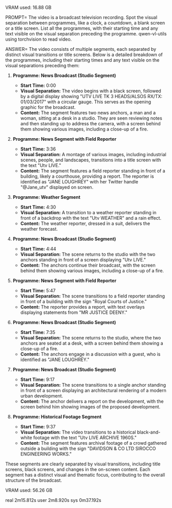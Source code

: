 VRAM used: 16.88 GB

PROMPT=
The video is a broadcast television recording. Spot the visual separation between programmes, like a clock, a countdown, a blank screen or a title screen. List all the programmes, with their starting time and any text visible on the visual separation preceding the programme.
qwen-vl-utils using torchvision to read video.

ANSWER=
The video consists of multiple segments, each separated by distinct visual transitions or title screens. Below is a detailed breakdown of the programmes, including their starting times and any text visible on the visual separations preceding them:

1. **Programme: News Broadcast (Studio Segment)**
   - **Start Time:** 0:00
   - **Visual Separation:** The video begins with a black screen, followed by a digital display showing "UTV LIVE TK 3 HEADS/ALSOS RX/TX: 01/03/2017" with a circular gauge. This serves as the opening graphic for the broadcast.
   - **Content:** The segment features two news anchors, a man and a woman, sitting at a desk in a studio. They are seen reviewing notes and then standing up to address the camera, with a screen behind them showing various images, including a close-up of a fire.

2. **Programme: News Segment with Field Reporter**
   - **Start Time:** 3:36
   - **Visual Separation:** A montage of various images, including industrial scenes, people, and landscapes, transitions into a title screen with the text "Utv LIVE."
   - **Content:** The segment features a field reporter standing in front of a building, likely a courthouse, providing a report. The reporter is identified as "JANE LOUGHRÉY" with her Twitter handle "@Jane_utv" displayed on screen.

3. **Programme: Weather Segment**
   - **Start Time:** 4:30
   - **Visual Separation:** A transition to a weather reporter standing in front of a backdrop with the text "Utv WEATHER" and a rain effect.
   - **Content:** The weather reporter, dressed in a suit, delivers the weather forecast.

4. **Programme: News Broadcast (Studio Segment)**
   - **Start Time:** 4:44
   - **Visual Separation:** The scene returns to the studio with the two anchors standing in front of a screen displaying "Utv LIVE."
   - **Content:** The anchors continue their broadcast, with the screen behind them showing various images, including a close-up of a fire.

5. **Programme: News Segment with Field Reporter**
   - **Start Time:** 5:47
   - **Visual Separation:** The scene transitions to a field reporter standing in front of a building with the sign "Royal Courts of Justice."
   - **Content:** The reporter provides a report, with text overlays displaying statements from "MR JUSTICE DEENY."

6. **Programme: News Broadcast (Studio Segment)**
   - **Start Time:** 7:35
   - **Visual Separation:** The scene returns to the studio, where the two anchors are seated at a desk, with a screen behind them showing a close-up of a fire.
   - **Content:** The anchors engage in a discussion with a guest, who is identified as "JANE LOUGHRÉY."

7. **Programme: News Broadcast (Studio Segment)**
   - **Start Time:** 9:17
   - **Visual Separation:** The scene transitions to a single anchor standing in front of a screen displaying an architectural rendering of a modern urban development.
   - **Content:** The anchor delivers a report on the development, with the screen behind him showing images of the proposed development.

8. **Programme: Historical Footage Segment**
   - **Start Time:** 9:37
   - **Visual Separation:** The video transitions to a historical black-and-white footage with the text "Utv LIVE ARCHIVE 1960S."
   - **Content:** The segment features archival footage of a crowd gathered outside a building with the sign "DAVIDSON & CO LTD SIROCCO ENGINEERING WORKS."

These segments are clearly separated by visual transitions, including title screens, black screens, and changes in the on-screen content. Each segment has a distinct visual and thematic focus, contributing to the overall structure of the broadcast.

VRAM used: 56.26 GB

real    2m15.812s
user    2m8.920s
sys     0m37.192s
